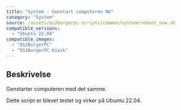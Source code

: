 ```yaml
---
title: "System - Genstart computeren NU"
category: "System"
source: /assets/os2borgerpc-scripts/common/system/reboot_now.sh
compatible_versions: 
  - "Ubuntu 22.04"
compatible_images:
  - "OS2BorgerPC"
  - "OS2BorgerPC Kiosk"
---
```


## Beskrivelse
Genstarter computeren med det samme.

Dette script er blevet testet og virker på Ubuntu 22.04.